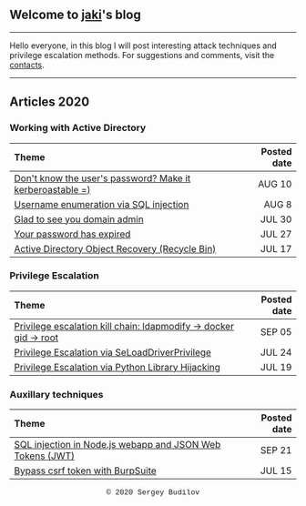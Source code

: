 ## Welcome to [jaki](about.md)'s blog
---

Hello everyone, in this blog I will post interesting attack techniques and privilege escalation methods. For suggestions and comments, visit the [contacts](about.md).

---

## Articles 2020

### Working with Active Directory

| Theme      | Posted date    |
| :------ | ------:|
| [Don't know the user's password? Make it kerberoastable =)](generic_write.md)| AUG 10 |
| [Username enumeration via SQL injection](username_enum-from-sqli.md) | AUG 8 |
| [Glad to see you domain admin](sebackup_and_serestore.md) | JUL 30 |
| [Your password has expired](domain-user-password.md) | JUL 27 |
| [Active Directory Object Recovery (Recycle Bin)](ad-recycle-bin.md) | JUL 17 |

### Privilege Escalation

| Theme      | Posted date    |
| :------ | ------:|
| [Privilege escalation kill chain: ldapmodify -> docker gid -> root](ldapmodify.md) | SEP 05 |
| [Privilege Escalation via SeLoadDriverPrivilege](seload-driverprivilege.md) | JUL 24 |
| [Privilege Escalation via Python Library Hijacking](python_lib_hijacking.md) | JUL 19 |

### Auxillary techniques

| Theme      | Posted date    |
| :------ | ------:|
| [SQL injection in Node.js webapp and JSON Web Tokens (JWT)](RS_HS256.md) | SEP 21 |
| [Bypass csrf token with BurpSuite](csfr-bypass-burpsuite.md) | JUL 15 |



<style type="text/css">
 .block1 { 
  font-family: Lucida Console, Courier, monospace;
  font-size: small;
  text-align: center;
   } 
</style>
<div class="block1">&copy; 2020 Sergey Budilov</div>
